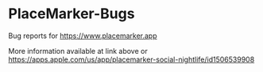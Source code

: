 # PlaceMarker-Bugs
Bug reports for https://www.placemarker.app

More information available at link above or https://apps.apple.com/us/app/placemarker-social-nightlife/id1506539908
